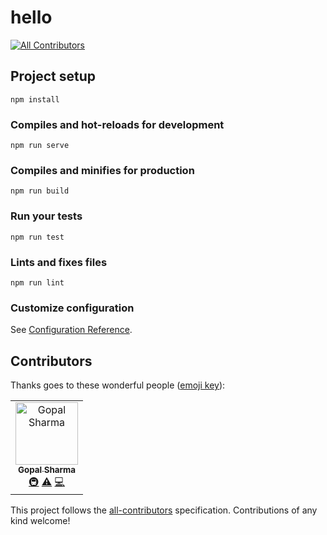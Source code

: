 # hello
[![All Contributors](https://img.shields.io/badge/all_contributors-1-orange.svg?style=flat-square)](#contributors)

## Project setup
```
npm install
```

### Compiles and hot-reloads for development
```
npm run serve
```

### Compiles and minifies for production
```
npm run build
```

### Run your tests
```
npm run test
```

### Lints and fixes files
```
npm run lint
```

### Customize configuration
See [Configuration Reference](https://cli.vuejs.org/config/).

## Contributors

Thanks goes to these wonderful people ([emoji key](https://allcontributors.org/docs/en/emoji-key)):

<!-- ALL-CONTRIBUTORS-LIST:START - Do not remove or modify this section -->
<!-- prettier-ignore -->
<table><tr><td align="center"><a href="https://github.com/gopalvirat"><img src="https://avatars2.githubusercontent.com/u/35100967?v=4" width="100px;" alt="Gopal Sharma"/><br /><sub><b>Gopal Sharma</b></sub></a><br /><a href="#infra-gopalvirat" title="Infrastructure (Hosting, Build-Tools, etc)">🚇</a> <a href="https://github.com/gopalvirat/todo_app/commits?author=gopalvirat" title="Tests">⚠️</a> <a href="https://github.com/gopalvirat/todo_app/commits?author=gopalvirat" title="Code">💻</a></td></tr></table>

<!-- ALL-CONTRIBUTORS-LIST:END -->

This project follows the [all-contributors](https://github.com/all-contributors/all-contributors) specification. Contributions of any kind welcome!